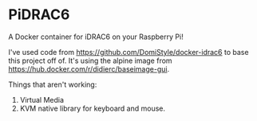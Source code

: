 # PiDRAC6
A Docker container for iDRAC6 on your Raspberry Pi!

I've used code from https://github.com/DomiStyle/docker-idrac6 to base this project off of.  It's using the alpine image from https://hub.docker.com/r/didierc/baseimage-gui.  

Things that aren't working:
  1.  Virtual Media
  2.  KVM native library for keyboard and mouse.
  
